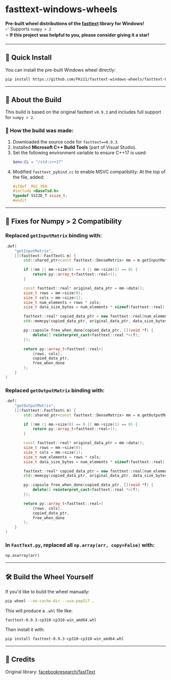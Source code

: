 # fasttext-windows-wheels

**Pre-built wheel distributions of the [fasttext](https://github.com/facebookresearch/fastText) library for Windows!**  
✅ Supports `numpy > 2`  
⭐ **If this project was helpful to you, please consider giving it a star!**

---

## 🚀 Quick Install

You can install the pre-built Windows wheel directly:

```bash
pip install https://github.com/FKz11/fasttext-windows-wheels/fasttext-0.9.3-cp310-cp310-win_amd64.whl
```

---

## 🧩 About the Build

This build is based on the original fasttext `v0.9.3` and includes full support for `numpy > 2`.

### 🔧 How the build was made:

1. Downloaded the source code for `fasttext==0.9.3`.
2. Installed **Microsoft C++ Build Tools** (part of Visual Studio).
3. Set the following environment variable to ensure C++17 is used:
   ```powershell
   $env:CL = "/std:c++17"
   ```
4. Modified `fasttext_pybind.cc` to enable MSVC compatibility:
   At the top of the file, added:
   ```cpp
   #ifdef _MSC_VER
   #include <BaseTsd.h>
   typedef SSIZE_T ssize_t;
   #endif
   ```

---

## 🧠 Fixes for Numpy > 2 Compatibility

### Replaced `getInputMatrix` binding with:

```cpp
.def(
    "getInputMatrix",
    [](fasttext::FastText& m) {
        std::shared_ptr<const fasttext::DenseMatrix> mm = m.getInputMatrix();

        if (!mm || mm->size(0) == 0 || mm->size(1) == 0) {
            return py::array_t<fasttext::real>();
        }

        const fasttext::real* original_data_ptr = mm->data();
        size_t rows = mm->size(0);
        size_t cols = mm->size(1);
        size_t num_elements = rows * cols;
        size_t data_size_bytes = num_elements * sizeof(fasttext::real);

        fasttext::real* copied_data_ptr = new fasttext::real[num_elements];
        std::memcpy(copied_data_ptr, original_data_ptr, data_size_bytes);

        py::capsule free_when_done(copied_data_ptr, [](void *f) {
            delete[] reinterpret_cast<fasttext::real *>(f);
        });

        return py::array_t<fasttext::real>(
            {rows, cols},
            copied_data_ptr,
            free_when_done
        );
    }
)
```

### Replaced `getOutputMatrix` binding with:

```cpp
.def(
    "getOutputMatrix",
    [](fasttext::FastText& m) {
        std::shared_ptr<const fasttext::DenseMatrix> mm = m.getOutputMatrix();

        if (!mm || mm->size(0) == 0 || mm->size(1) == 0) {
            return py::array_t<fasttext::real>();
        }

        const fasttext::real* original_data_ptr = mm->data();
        size_t rows = mm->size(0);
        size_t cols = mm->size(1);
        size_t num_elements = rows * cols;
        size_t data_size_bytes = num_elements * sizeof(fasttext::real);

        fasttext::real* copied_data_ptr = new fasttext::real[num_elements];
        std::memcpy(copied_data_ptr, original_data_ptr, data_size_bytes);

        py::capsule free_when_done(copied_data_ptr, [](void *f) {
            delete[] reinterpret_cast<fasttext::real *>(f);
        });

        return py::array_t<fasttext::real>(
            {rows, cols},
            copied_data_ptr,
            free_when_done
        );
    }
)
```

### In `FastText.py`, replaced all `np.array(arr, copy=False)` with:

```python
np.asarray(arr)
```

---

## 🛠️ Build the Wheel Yourself

If you'd like to build the wheel manually:

```bash
pip wheel --no-cache-dir --use-pep517 .
```

This will produce a `.whl` file like:

```
fasttext-0.9.3-cp310-cp310-win_amd64.whl
```

Then install it with:

```bash
pip install fasttext-0.9.3-cp310-cp310-win_amd64.whl
```

---

## 🙌 Credits

Original library: [facebookresearch/fastText](https://github.com/facebookresearch/fastText)
